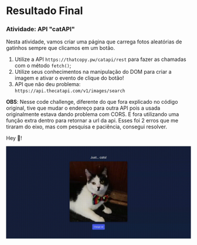 # Resultado Final

### Atividade: API "catAPI"

Nesta atividade, vamos criar uma página que carrega fotos aleatórias de gatinhos sempre que clicamos em um botão.

1. Utilize a API `https://thatcopy.pw/catapi/rest` para fazer as chamadas com o método `fetch()`;
2. Utilize seus conhecimentos na manipulação do DOM para criar a imagem e ativar o evento de clique do botão!
3. API que não deu problema: `https://api.thecatapi.com/v1/images/search`



**OBS**: Nesse code challenge, diferente do que fora explicado no código original, tive que mudar o endereço para outra API pois a usada originalmente estava dando problema com CORS. E fora utilizando uma função extra dentro para retornar a url da api. Esses foi 2 erros que me tiraram do eixo, mas com pesquisa e paciência, consegui resolver.



Hey :wave:!

![Cat images](assets/img_gif/just-cats.gif)